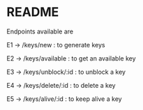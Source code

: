 # README

Endpoints available are

E1 -> /keys/new : to generate keys

E2 -> /keys/available : to get an available key

E3 -> /keys/unblock/:id : to unblock a key

E4 -> /keys/delete/:id : to delete a key

E5 -> /keys/alive/:id : to keep alive a key